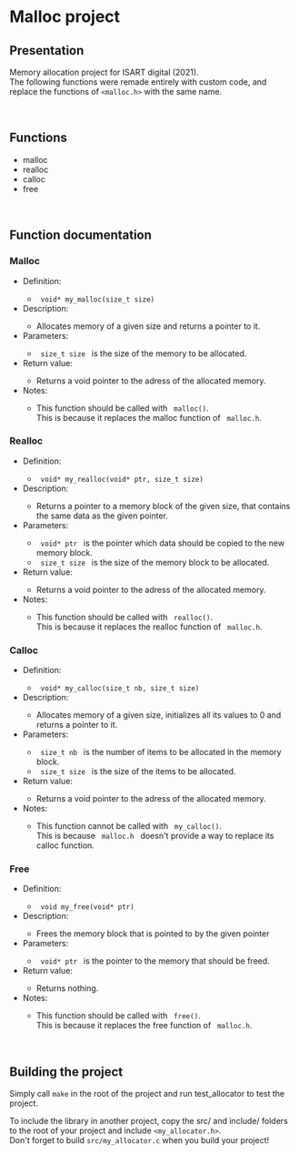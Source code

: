 # Malloc project



## Presentation

Memory allocation project for ISART digital (2021). <br>
The following functions were remade entirely with custom code, and replace the functions of `<malloc.h>` with the same name.


<br>

## Functions

<ul>
<li> malloc </li>
<li> realloc </li>
<li> calloc </li>
<li> free </li>
</ul>


<br>

## Function documentation

### Malloc

<ul>
<li> Definition: </li>
    <ul>
    <li> <code> void* my_malloc(size_t size) </code> </li>
    </ul>
<li> Description: </li>
    <ul>
    <li> Allocates memory of a given size and returns a pointer to it.
    </ul>
<li> Parameters: </li>
    <ul>
    <li> <code> size_t size </code> is the size of the memory to be allocated. </li>
    </ul>
<li> Return value: </li>
    <ul>
    <li> Returns a void pointer to the adress of the allocated memory. </li>
    </ul>
<li> Notes: </li>
    <ul>
    <li> This function should be called with <code> malloc()</code>. <br> 
         This is because it replaces the malloc function of <code> malloc.h</code>. </li>
    </ul>
</ul>


### Realloc

<ul>
<li> Definition: </li>
    <ul>
    <li> <code> void* my_realloc(void* ptr, size_t size) </code> </li>
    </ul>
<li> Description: </li>
    <ul>
    <li> Returns a pointer to a memory block of the given size, that contains the same data as the given pointer. </li>
    </ul>
<li> Parameters: </li>
    <ul>
    <li> <code> void* ptr </code> is the pointer which data should be copied to the new memory block. </li>
    <li> <code> size_t size </code> is the size of the memory block to be allocated. </li>
    </ul>
<li> Return value: </li>
    <ul>
    <li> Returns a void pointer to the adress of the allocated memory. </li>
    </ul>
<li> Notes: </li>
    <ul>
    <li> This function should be called with <code> realloc()</code>. <br> 
         This is because it replaces the realloc function of <code> malloc.h</code>. </li>
    </ul>
</ul>


### Calloc

<ul>
<li> Definition: </li>
    <ul>
    <li> <code> void* my_calloc(size_t nb, size_t size) </code> </li>
    </ul>
<li> Description: </li>
    <ul>
    <li> Allocates memory of a given size, initializes all its values to 0 and returns a pointer to it. </li>
    </ul>
<li> Parameters: </li>
    <ul>
    <li> <code> size_t nb </code> is the number of items to be allocated in the memory block. </li>
    <li> <code> size_t size </code> is the size of the items to be allocated. </li>
    </ul>
<li> Return value: </li>
    <ul>
    <li> Returns a void pointer to the adress of the allocated memory. </li>
    </ul>
<li> Notes: </li>
    <ul>
    <li> This function cannot be called with <code> my_calloc()</code>. <br> 
         This is because <code> malloc.h </code> doesn't provide a way to replace its calloc function. </li>
    </ul>
</ul>


### Free

<ul>
<li> Definition: </li>
    <ul>
    <li> <code> void my_free(void* ptr) </code> </li>
    </ul>
<li> Description: </li>
    <ul>
    <li> Frees the memory block that is pointed to by the given pointer </li>
    </ul>
<li> Parameters: </li>
    <ul>
    <li> <code> void* ptr </code> is the pointer to the memory that should be freed. </li>
    </ul>
<li> Return value: </li>
    <ul>
    <li> Returns nothing. </li>
    </ul>
<li> Notes: </li>
    <ul>
    <li> This function should be called with <code> free()</code>. <br> 
         This is because it replaces the free function of <code> malloc.h</code>. </li>
    </ul>
</ul>



<br>

## Building the project

Simply call `make` in the root of the project and run test_allocator to test the project. 

To include the library in another project, copy the src/ and include/ folders to the root of your project and include `<my_allocator.h>`. <br>
Don't forget to build `src/my_allocator.c` when you build your project!
